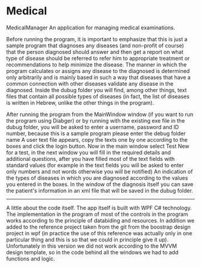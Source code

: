 # Medical
MedicalManager An application for managing medical examinations.

Before running the program, it is important to emphasize that this is just a sample program that diagnoses any
diseases (and non-profit of course) that the person diagnosed should answer and then get a 
report on what type of disease should be referred to refer him to appropriate 
treatment or recommendations to help minimize the disease. The manner in which the program 
calculates or assigns any disease to the diagnosed is determined only arbitrarily and is mainly based in such a way that diseases that have a common connection with other diseases validate any disease in the diagnosed. Inside the dubug folder you will find, among other things, text files that contain all possible types of diseases (in fact, the list of diseases is written in Hebrew, unlike the other things in the program).

After running the program from the MainWindow window (if you want to run the program using Diabger) or by running with the existing exe file in the dubug folder, you will be asked to enter a username, password and ID number, 
because this is a sample program please enter the debug folder name A user text file appears, copy the texts one by one according to the boxes and click the
login button. Now in the main window select Test New for a test, in the next window you will fill in the required details and additional questions, 
after you have filled most of the text fields with standard values 
​​(for example in the text fields you will be asked to enter only numbers and not words otherwise you will be notified) 
An indication of the types of diseases in which you are diagnosed according to the values ​​you entered in the boxes. 
In the window of the diagnosis itself you can save the patient's information in an xml file that will be saved in the dubug folder. 
*** 
A little about the code itself. The app itself is built with WPF C# technology. The implementation in the program of most of the controls in the program works according to the principle of databiding and resources. In addition we added to the reference project taken from the git from the boostrap design project in wpf (in practice the use of this reference was actually only in one particular thing and this is so that we could in principle give it up). Unfortunately in this version we did not work according to the MVVM design template, so in the code behind all the windows we had to add functions and logic.

